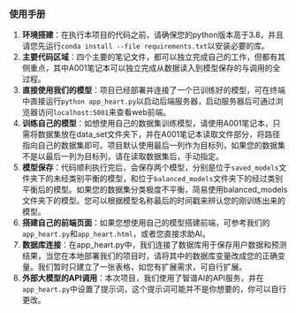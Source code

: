 ### 使用手册

1. **环境搭建**：在执行本项目的代码之前，请确保您的python版本高于3.8，并且请您先运行`conda install --file requirements.txt`以安装必要的库。
2. **主要代码区域**：四个主要的笔记文件，都可以独立完成自己的工作，但都有其侧重点，其中A001笔记本可以独立完成从数据读入到模型保存的与调用的全过程。
3. **直接使用我们的模型**：项目已经部署并连接了一个已训练好的模型，可在终端中直接运行`python app_heart.py`以启动后端服务器，启动服务器后可通过浏览器访问`localhost:5001`来查看web前端。
4. **训练自己的模型**：如想使用自己的数据集训练模型，请使用A001笔记本，只需将数据集放在data_set文件夹下，并在A001笔记本读取文件部分，将路径指向自己的数据集即可。项目默认使用最后一列作为目标列，如果您的数据集不是以最后一列为目标列，请在读取数据集后，手动指定。
5. **模型保存**：代码顺利执行完后，会保存两个模型，分别是位于`saved_models`文件夹下的未经类别平衡的模型，和位于`balanced_models`文件夹下的经过类别平衡后的模型。如果您的数据集分类极度不平衡，简易使用balanced_models文件夹下的模型。您可以根据模型名称最后的时间戳来辨认您的刚训练出来的模型。
6. **搭建自己的前端页面**：如果您想使用自己的模型搭建前端，可参考我们的`app_heart.py`和`app_heart.html`，或者您直接求助AI。
7. **数据库连接**：在app_heart.py中，我们连接了数据库用于保存用户数据和预测结果，当您在本地部署我们的项目时，请将其中的数据库变量改成您的正确变量。我们暂时只建立了一张表格，如您有扩展需求，可自行扩展。
8. **外部大模型的API调用**：本次项目，我们使用了智谱AI的API服务，并在`app_heart.py`中设置了提示词，这个提示词可能并不是你想要的，你可以自行更改。